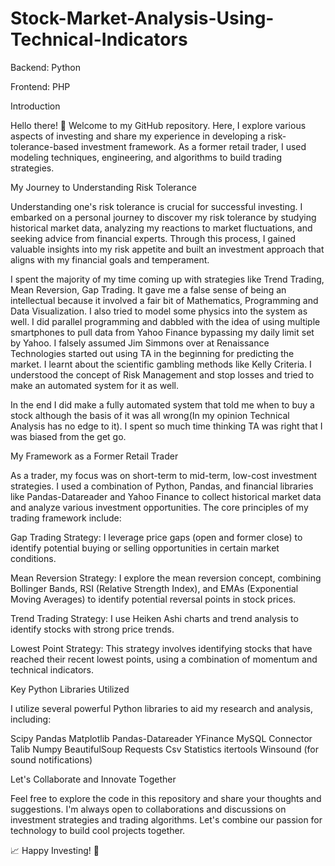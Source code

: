 # Stock-Market-Analysis-Using-Technical-Indicators
Backend: Python

Frontend: PHP

Introduction

Hello there! 👋 Welcome to my GitHub repository. Here, I explore various aspects of investing and share my experience in developing a risk-tolerance-based investment framework. As a former retail trader, I used modeling techniques, engineering, and algorithms to build trading strategies.

My Journey to Understanding Risk Tolerance


Understanding one's risk tolerance is crucial for successful investing. I embarked on a personal journey to discover my risk tolerance by studying historical market data, analyzing my reactions to market fluctuations, and seeking advice from financial experts. Through this process, I gained valuable insights into my risk appetite and built an investment approach that aligns with my financial goals and temperament.


I spent the majority of my time coming up with strategies like Trend Trading, Mean Reversion, Gap Trading. It gave me a false sense of being an intellectual because it involved a fair bit of Mathematics, Programming and Data Visualization. I also tried to model some physics into the system as well. I did parallel programming and dabbled with the idea of using multiple smartphones to pull data from Yahoo Finance bypassing my daily limit set by Yahoo. I falsely assumed Jim Simmons over at Renaissance Technologies started out using TA in the beginning for predicting the market. I learnt about the scientific gambling methods like Kelly Criteria. I understood the concept of Risk Management and stop losses and tried to make an automated system for it as well. 

In the end I did make a fully automated system that told me when to buy a stock although the basis of it was all wrong(In my opinion Technical Analysis has no edge to it). I spent so much time thinking TA was right that I was biased from the get go.

My Framework as a Former Retail Trader


As a trader, my focus was on short-term to mid-term, low-cost investment strategies. I used a combination of Python, Pandas, and financial libraries like Pandas-Datareader and Yahoo Finance to collect historical market data and analyze various investment opportunities. The core principles of my trading framework include:

Gap Trading Strategy: I leverage price gaps (open and former close) to identify potential buying or selling opportunities in certain market conditions.

Mean Reversion Strategy: I explore the mean reversion concept, combining Bollinger Bands, RSI (Relative Strength Index), and EMAs (Exponential Moving Averages) to identify potential reversal points in stock prices.

Trend Trading Strategy: I use Heiken Ashi charts and trend analysis to identify stocks with strong price trends.

Lowest Point Strategy: This strategy involves identifying stocks that have reached their recent lowest points, using a combination of momentum and technical indicators.

Key Python Libraries Utilized


I utilize several powerful Python libraries to aid my research and analysis, including:

Scipy
Pandas
Matplotlib
Pandas-Datareader
YFinance
MySQL Connector
Talib
Numpy
BeautifulSoup
Requests
Csv
Statistics
itertools
Winsound (for sound notifications)

Let's Collaborate and Innovate Together


Feel free to explore the code in this repository and share your thoughts and suggestions. I'm always open to collaborations and discussions on investment strategies and trading algorithms. Let's combine our passion for technology to build cool projects together.

📈 Happy Investing! 🚀
